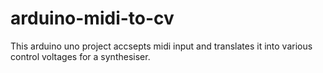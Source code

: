 # arduino-midi-to-cv
This arduino uno project accsepts midi input and translates it into various control voltages for a synthesiser.
